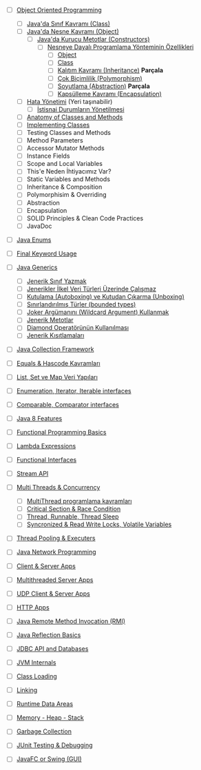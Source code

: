- [ ] [Object Oriented Programming](object-oriented-programming/)

  - [ ] [Java&#39;da Sınıf Kavramı (Class)](class/)
  - [ ] [Java&#39;da Nesne Kavramı (Object)](object/)
    - [ ] [Java&#39;da Kurucu Metotlar (Constructors)](constructors/)
      - [ ] [Nesneye Dayalı Programlama Yönteminin Özellikleri](oop-yonteminin-ozellikleri/)
        - [ ] [Object](oop-object/)
        - [ ] [Class](oop-class/)
        - [ ] [Kalıtım Kavramı (Inheritance)](oop-inheritance/) **Parçala**
        - [ ] [Çok Biçimlilik (Polymorphism)](oop-polymorphism/)
        - [ ] [Soyutlama (Abstraction)](oop-abstraction/) **Parçala**
        - [ ] [Kapsülleme Kavramı (Encapsulation)](oop-encapsulation/)
  - [ ] [Hata Yönetimi](hata-yonetimi/) (Yeri taşınabilir)
    - [ ] [İstisnai Durumların Yönetilmesi](istisnai-durumların-yonetilmesi/)

  - [ ] [Anatomy of Classes and Methods](anatomy-of-classes-and-methods/)
  - [ ] [Implementing Classes](implementing-classes/)
  - [ ] Testing Classes and Methods
  - [ ] Method Parameters
  - [ ] Accessor Mutator Methods
  - [ ] Instance Fields
  - [ ] Scope and Local Variables
  - [ ] This'e Neden İhtiyacımız Var?
  - [ ] Static Variables and Methods
  - [ ] Inheritance & Composition
  - [ ] Polymorphisim & Overriding
  - [ ] Abstraction
  - [ ] Encapsulation
  - [ ] SOLID Principles & Clean Code Practices
  - [ ] JavaDoc

- [ ] [Java Enums](java-enums/)

- [ ] [Final Keyword Usage](final-keyword-usage/)

- [ ] [Java Generics](java-generics/)

  - [ ] [Jenerik Sınıf Yazmak](jenerik-sinif-yazmak/)
  - [ ] [Jenerikler İlkel Veri Türleri Üzerinde Çalışmaz](jenerikler-ilkel-veri-turleri-uzerinde-calismaz/)
  - [ ] [Kutulama (Autoboxing) ve Kutudan Çıkarma (Unboxing)](autoboxing-unboxing)
  - [ ] [Sınırlandırılmış Türler (bounded types)](bounded-types/)
  - [ ] [Joker Argümanını (Wildcard Argument) Kullanmak](wildcard-argument/)
  - [ ] [Jenerik Metotlar](jenerik-metotlar/)
  - [ ] [Diamond Operatörünün Kullanılması](diamond-operatoru/)
  - [ ] [Jenerik Kısıtlamaları](jenerik-kisitlamalari/)

- [ ]  [Java Collection Framework](java-collection-framework/)

  - [ ] [Equals & Hascode Kavramları](equals-hascode-kavramları/)
  - [ ] [List, Set ve Map Veri Yapıları](list-set-ve-map-veri-yapıları/)
  - [ ] [Enumeration, Iterator, Iterable interfaces](enumeration-iterator-iterable-interfaces/)
  - [ ] [Comparable, Comparator interfaces](comparable-comparator-interfaces/)

- [ ]  [Java 8 Features](java-8-features/)

  - [ ] [Functional Programming Basics](functional-programming-basics/)
  - [ ] [Lambda Expressions](lambda-expressions/)
  - [ ] [Functional Interfaces](functional-interfaces/)
  - [ ] [Stream API](stream-api/)

- [ ]  [Multi Threads & Concurrency](multi-threads-concurrency/)

   - [ ] [MultiThread programlama kavramları](multi-thread-programlama-kavramları/)
   - [ ] [Critical Section & Race Condition](critical-section-race-condition/)
   - [ ] [Thread, Runnable, Thread Sleep](thread-runnable-thread-sleep/)
   - [ ] [Syncronized & Read Write Locks, Volatile Variables](syncronized-read-write-locks-volatile-variables/)
  - [ ] [Thread Pooling & Executers](thread-pooling-executers/)

- [ ]  [Java Network Programming](java-network-programming/)

  - [ ] [Client & Server Apps](client-server-apps/)
  - [ ] [Multithreaded Server Apps](multithreaded-server-apps/)
  - [ ] [UDP Client & Server Apps](udp-client-server-apps/)
  - [ ] [HTTP Apps](http-apps/)

- [ ] [Java Remote Method Invocation (RMI)](java-remote-method-invocation-(rmi)/)

- [ ] [Java Reflection Basics](java-reflection-basics/)

- [ ] [JDBC API and Databases](jdbc-api-and-databases/)

- [ ]  [JVM Internals](jvm-internals/)

  - [ ] [Class Loading](class-loading/)
  - [ ] [Linking](linking/)
  - [ ] [Runtime Data Areas](runtime-data-areas/)
  - [ ] [Memory - Heap - Stack](memory-heap-stack/)
  - [ ] [Garbage Collection](garbage-collection/)

- [ ] [JUnit Testing & Debugging](junit-testing-debugging/)

- [ ]  [JavaFC or Swing (GUI)](javafc-or-swing-(gui)/)
